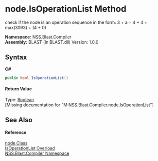 # node.IsOperationList Method 
 

check if the node is an operation sequence in the form: 3 + a + 4 + 4 + max(3093) + (4 + 0)

**Namespace:**&nbsp;<a href="N_NSS_Blast_Compiler">NSS.Blast.Compiler</a><br />**Assembly:**&nbsp;BLAST (in BLAST.dll) Version: 1.0.0

## Syntax

**C#**<br />
``` C#
public bool IsOperationList()
```


#### Return Value
Type: <a href="https://docs.microsoft.com/dotnet/api/system.boolean" target="_blank" rel="noopener noreferrer">Boolean</a><br />\[Missing <returns> documentation for "M:NSS.Blast.Compiler.node.IsOperationList"\]

## See Also


#### Reference
<a href="T_NSS_Blast_Compiler_node">node Class</a><br /><a href="Overload_NSS_Blast_Compiler_node_IsOperationList">IsOperationList Overload</a><br /><a href="N_NSS_Blast_Compiler">NSS.Blast.Compiler Namespace</a><br />